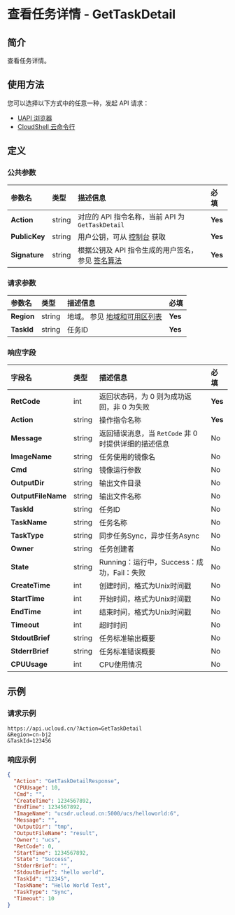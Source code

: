# 查看任务详情 - GetTaskDetail

## 简介

查看任务详情。






## 使用方法

您可以选择以下方式中的任意一种，发起 API 请求：
- [UAPI 浏览器](https://console.ucloud.cn/uapi/detail?id=GetTaskDetail)
- [CloudShell 云命令行](https://shell.ucloud.cn/)


## 定义

### 公共参数

| 参数名 | 类型 | 描述信息 | 必填 |
|:---|:---|:---|:---|
| **Action**     | string  | 对应的 API 指令名称，当前 API 为 `GetTaskDetail`                        | **Yes** |
| **PublicKey**  | string  | 用户公钥，可从 [控制台](https://console.ucloud.cn/uapi/apikey) 获取                                             | **Yes** |
| **Signature**  | string  | 根据公钥及 API 指令生成的用户签名，参见 [签名算法](api/summary/signature.md)  | **Yes** |

### 请求参数

| 参数名 | 类型 | 描述信息 | 必填 |
|:---|:---|:---|:---|
| **Region** | string | 地域。 参见 [地域和可用区列表](api/summary/regionlist) |**Yes**|
| **TaskId** | string | 任务ID |**Yes**|

### 响应字段

| 字段名 | 类型 | 描述信息 | 必填 |
|:---|:---|:---|:---|
| **RetCode** | int | 返回状态码，为 0 则为成功返回，非 0 为失败 |**Yes**|
| **Action** | string | 操作指令名称 |**Yes**|
| **Message** | string | 返回错误消息，当 `RetCode` 非 0 时提供详细的描述信息 |No|
| **ImageName** | string | 任务使用的镜像名 |No|
| **Cmd** | string | 镜像运行参数 |No|
| **OutputDir** | string | 输出文件目录 |No|
| **OutputFileName** | string | 输出文件名称 |No|
| **TaskId** | string | 任务ID |No|
| **TaskName** | string | 任务名称 |No|
| **TaskType** | string | 同步任务Sync，异步任务Async |No|
| **Owner** | string | 任务创建者 |No|
| **State** | string | Running：运行中，Success：成功，Fail：失败 |No|
| **CreateTime** | int | 创建时间，格式为Unix时间戳 |No|
| **StartTime** | int | 开始时间，格式为Unix时间戳 |No|
| **EndTime** | int | 结束时间，格式为Unix时间戳 |No|
| **Timeout** | int | 超时时间 |No|
| **StdoutBrief** | string | 任务标准输出概要 |No|
| **StderrBrief** | string | 任务标准错误概要 |No|
| **CPUUsage** | int | CPU使用情况 |No|




## 示例

### 请求示例
    
```
https://api.ucloud.cn/?Action=GetTaskDetail
&Region=cn-bj2
&TaskId=123456
```

### 响应示例
    
```json
{
  "Action": "GetTaskDetailResponse",
  "CPUUsage": 10,
  "Cmd": "",
  "CreateTime": 1234567892,
  "EndTime": 1234567892,
  "ImageName": "ucsdr.ucloud.cn:5000/ucs/helloworld:6",
  "Message": "",
  "OutputDir": "tmp",
  "OutputFileName": "result",
  "Owner": "ucs",
  "RetCode": 0,
  "StartTime": 1234567892,
  "State": "Success",
  "StderrBrief": "",
  "StdoutBrief": "hello world",
  "TaskId": "12345",
  "TaskName": "Hello World Test",
  "TaskType": "Sync",
  "Timeout": 10
}
```





